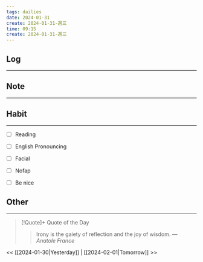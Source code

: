 ```yaml
---
tags: dailies  
date: 2024-01-31
create: 2024-01-31-週三
time: 09:15
create: 2024-01-31-週三
---
```


## Log
---


## Note
---


## Habit
---
- [ ] Reading
- [ ] English Pronouncing
- [ ] Facial
- [ ] Nofap
- [ ] Be nice


## Other
---

> [!Quote]+ Quote of the Day
> > Irony is the gaiety of reflection and the joy of wisdom.
> — <cite>Anatole France</cite>

<< [[2024-01-30|Yesterday]] | [[2024-02-01|Tomorrow]] >>